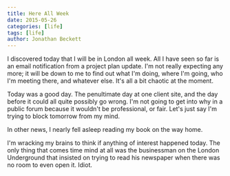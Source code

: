 ```yaml
---
title: Here All Week
date: 2015-05-26
categories: [life]
tags: [life]
author: Jonathan Beckett
---
```


I discovered today that I will be in London all week. All I have seen so far is an email notification from a project plan update. I'm not really expecting any more; it will be down to me to find out what I'm doing, where I'm going, who I'm meeting there, and whatever else. It's all a bit chaotic at the moment.

Today was a good day. The penultimate day at one client site, and the day before it could all quite possibly go wrong. I'm not going to get into why in a public forum because it wouldn't be professional, or fair. Let's just say I'm trying to block tomorrow from my mind.

In other news, I nearly fell asleep reading my book on the way home.

I'm wracking my brains to think if anything of interest happened today. The only thing that comes time mind at all was the businessman on the London Underground that insisted on trying to read his newspaper when there was no room to even open it. Idiot.